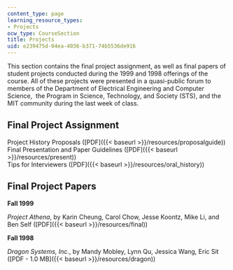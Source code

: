 ```yaml
---
content_type: page
learning_resource_types:
- Projects
ocw_type: CourseSection
title: Projects
uid: e239475d-04ea-4036-b371-74b5536de916
---
```


This section contains the final project assignment, as well as final papers of student projects conducted during the 1999 and 1998 offerings of the course. All of these projects were presented in a quasi-public forum to members of the Department of Electrical Engineering and Computer Science,  the Program in Science, Technology, and Society (STS), and the MIT community during the last week of class.

Final Project Assignment
------------------------

Project History Proposals ([PDF]({{< baseurl >}}/resources/proposalguide))  
Final Presentation and Paper Guidelines ([PDF]({{< baseurl >}}/resources/present))  
Tips for Interviewers ([PDF]({{< baseurl >}}/resources/oral_history))

Final Project Papers
--------------------

**Fall 1999**

_Project Athena_, by Karin Cheung, Carol Chow, Jesse Koontz, Mike Li, and Ben Self ([PDF]({{< baseurl >}}/resources/final))

**Fall 1998**

_Dragon Systems, Inc._, by Mandy Mobley, Lynn Qu, Jessica Wang, Eric Sit ([PDF - 1.0 MB]({{< baseurl >}}/resources/dragon))
